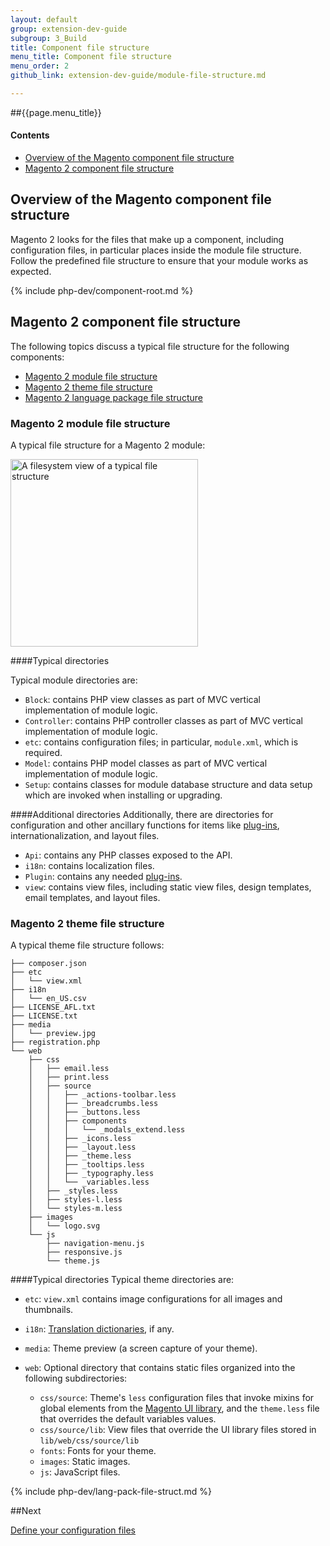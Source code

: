 ```yaml
---
layout: default
group: extension-dev-guide
subgroup: 3_Build
title: Component file structure
menu_title: Component file structure
menu_order: 2
github_link: extension-dev-guide/module-file-structure.md

---
```

##{{page.menu_title}}

#### Contents
*	<a href="#file-struc-overview">Overview of the Magento component file structure</a>
*	<a href="#file-struct-comp">Magento 2 component file structure</a>

<h2 id="file-struc-overview">Overview of the Magento component file structure</h2>
Magento 2 looks for the files that make up a component, including configuration files, in particular places inside the module file structure. Follow the predefined file structure to ensure that your module works as expected.

{% include php-dev/component-root.md %}

<h2 id="file-struct-comp">Magento 2 component file structure</h2>
The following topics discuss a typical file structure for the following components:

*	<a href="#file-struct-comp-mod">Magento 2 module file structure</a>
*	<a href="#file-struct-comp-theme">Magento 2 theme file structure</a>
*	<a href="#file-struct-comp-lang">Magento 2 language package file structure</a>

<h3 id="file-struct-comp-mod">Magento 2 module file structure</h3>
A typical file structure for a Magento 2 module:
<p><img src="{{ site.baseurl }}common/images/pdg-config-file-structure.png" width="300" alt="A filesystem view of a typical file structure"></p>

####Typical directories

Typical module directories are:

* `Block`: contains PHP view classes as part of MVC vertical implementation of module logic.
* `Controller`: contains PHP controller classes as part of MVC vertical implementation of module logic.
* `etc`: contains configuration files; in particular, `module.xml`, which is required.
* `Model`: contains PHP model classes as part of MVC vertical implementation of module logic.
* `Setup`: contains classes for module database structure and data setup which are invoked when installing or upgrading.

####Additional directories
Additionally, there are directories for configuration and other ancillary functions for items like <a href="{{ site.gdeurl21 }}extension-dev-guide/plugins.html">plug-ins</a>, internationalization, and layout files.

* `Api`: contains any PHP classes exposed to the API.	
* `i18n`: contains localization files.
* `Plugin`: contains any needed <a href="{{ site.gdeurl21 }}extension-dev-guide/plugins.html">plug-ins</a>.
* `view`: contains view files, including static view files, design templates, email templates, and layout files.

<h3 id="file-struct-comp-theme">Magento 2 theme file structure</h3>
A typical theme file structure follows:

	├── composer.json
	├── etc
	│   └── view.xml
	├── i18n
	│   └── en_US.csv
	├── LICENSE_AFL.txt
	├── LICENSE.txt
	├── media
	│   └── preview.jpg
	├── registration.php
	└── web
	    ├── css
	    │   ├── email.less
	    │   ├── print.less
	    │   ├── source
	    │   │   ├── _actions-toolbar.less
	    │   │   ├── _breadcrumbs.less
	    │   │   ├── _buttons.less
	    │   │   ├── components
	    │   │   │   └── _modals_extend.less
	    │   │   ├── _icons.less
	    │   │   ├── _layout.less
	    │   │   ├── _theme.less
	    │   │   ├── _tooltips.less
	    │   │   ├── _typography.less
	    │   │   └── _variables.less
	    │   ├── _styles.less
	    │   ├── styles-l.less
	    │   └── styles-m.less
	    ├── images
	    │   └── logo.svg
	    └── js
	        ├── navigation-menu.js
	        ├── responsive.js
	        └── theme.js

####Typical directories
Typical theme directories are: 

*	`etc`: `view.xml` contains image configurations for all images and thumbnails.
*	`i18n`: <a href="{{ site.gdeurl21 }}frontend-dev-guide/translations/xlate.html#m2devgde-xlate-dictionaries">Translation dictionaries</a>, if any.
*	`media`: Theme preview (a screen capture of your theme).
*	`web`: Optional directory that contains static files organized into the following subdirectories:

	*	`css/source`: Theme's `less` configuration files that invoke mixins for global elements from the <a href="{{ site.gdeurl21 }}frontend-dev-guide/css-topics/theme-ui-lib.html">Magento UI library</a>, and the `theme.less` file that overrides the default variables values.
	*	`css/source/lib`: View files that override the UI library files stored in `lib/web/css/source/lib`
	*	`fonts`: Fonts for your theme.
	*	`images`: Static images.
	*	`js`: JavaScript files.

{% include php-dev/lang-pack-file-struct.md %}


##Next

[Define your configuration files](required-configuration-files.html)
